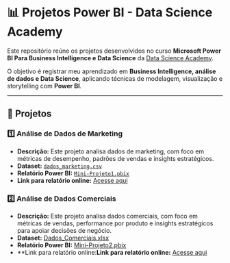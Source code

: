 # 📊 Projetos Power BI - Data Science Academy

Este repositório reúne os projetos desenvolvidos no curso **Microsoft Power BI Para Business Intelligence e Data Science** da [Data Science Academy](https://www.datascienceacademy.com.br).

O objetivo é registrar meu aprendizado em **Business Intelligence, análise de dados e Data Science**, aplicando técnicas de modelagem, visualização e storytelling com **Power BI**.

---

## 📂 Projetos

### 1️⃣ Análise de Dados de Marketing
- **Descrição:** Este projeto analisa dados de marketing, com foco em métricas de desempenho, padrões de vendas e insights estratégicos.  
- **Dataset:** [`dados_marketing.csv`](./dados_marketing/dados_marketing.csv)  
- **Relatório Power BI:** [`Mini-Projeto1.pbix`](./Mini-Projeto1.pbix)  
- **Link para relatório online:** [Acesse aqui](https://app.powerbi.com/view?r=eyJrIjoiMTQ0OWFhZjItMjY5My00NWU3LThmMWEtMGE5MThjYTc0YjA0IiwidCI6ImNmNzJlMmJkLTdhMmItNDc4My1iZGViLTM5ZDU3YjA3Zjc2ZiIsImMiOjR9)  

### 2️⃣ Análise de Dados Comerciais

- **Descrição:** Este projeto analisa dados comerciais, com foco em métricas de vendas, performance por produto e insights estratégicos para apoiar decisões de negócio.  
- **Dataset:** [Dados_Comerciais.xlsx](./Dados_Comerciais.xlsx)  
- **Relatório Power BI:** [Mini-Projeto2.pbix](./Mini-Projeto2.pbix)  
- **Link para relatório online:**Link para relatório online:** [Acesse aqui](https://app.powerbi.com/groups/me/reports/d75ffa0b-cc81-458e-ae31-2ed44a505b3f?experience=power-bi)  

